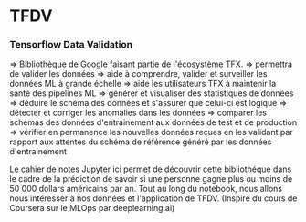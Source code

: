 # TFDV
### Tensorflow Data Validation
=> Bibliothèque de Google faisant partie de l'écosystème TFX.
=> permettra de valider les données
=> aide à comprendre, valider et surveiller les données ML à grande échelle
=> aide les utilisateurs TFX à maintenir la santé des pipelines ML
=> générer et visualiser des statistiques de données 
=> déduire le schéma des données et s'assurer que celui-ci est logique
=> détecter et corriger les anomalies dans les données 
=> comparer les schémas des données d'entrainement aux données de test et de production
=> vérifier en permanence les nouvelles données reçues en les validant par rapport aux attentes du schéma de référence généré par les données d'entrainement

Le cahier de notes Jupyter ici permet de découvrir cette bibliothéque dans le cadre de la prédiction de savoir si une personne gagne plus ou moins de 50 000 dollars américains par an. Tout au long du notebook, nous allons nous intéresser à nos données et l'application de TFDV.
(Inspiré du cours de Coursera sur le MLOps par deeplearning.ai)
